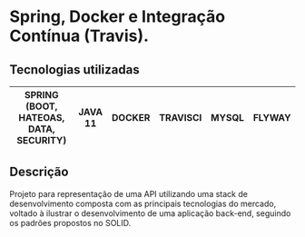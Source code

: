 # Spring, Docker e Integração Contínua (Travis).

## Tecnologias utilizadas

|**SPRING (BOOT, HATEOAS, DATA, SECURITY)** |**JAVA 11**  | **DOCKER** | **TRAVISCI** | **MYSQL** | **FLYWAY** 
|--|--|--|--|--|--|


## Descrição 

Projeto para representação de uma API utilizando uma stack de desenvolvimento composta com as principais tecnologias do mercado,
voltado à ilustrar o desenvolvimento de uma aplicação back-end, seguindo os padrões propostos no SOLID.
